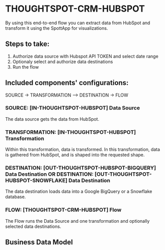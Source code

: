 # THOUGHTSPOT-CRM-HUBSPOT

By using this end-to-end flow you can extract data from HubSpot and transform it using the SpottApp for visualizations.

## Steps to take:
1. Authorize data source with Hubspot API TOKEN and select date range
2. Optionaly select and authorize data destinations
3. Run the flow

## Included components' configurations:
SOURCE -> TRANSFORMATION –> DESTINATION -> FLOW

### SOURCE: [IN-THOUGHTSPOT-HUBSPOT] Data Source

The data source gets the data from HubSpot.

### TRANSFORMATION: [IN-THOUGHTSPOT-HUBSPOT] Transformation

Within this transformation, data is transformed. In this transformation, data is gathered from HubSpot, and is shaped into the requested shape.

### DESTINATION: [OUT-THOUGHTSPOT-HUBSPOT-BIGQUERY] Data Destination OR DESTINATION: [OUT-THOUGHTSPOT-HUBSPOT-SNOWFLAKE] Data Destination

The data destination loads data into a Google BigQuery or a Snowflake database.

### FLOW: [THOUGHTSPOT-CRM-HUBSPOT] Flow

The Flow runs the Data Source and one transformation and optionally selected data destinations.

## Business Data Model




